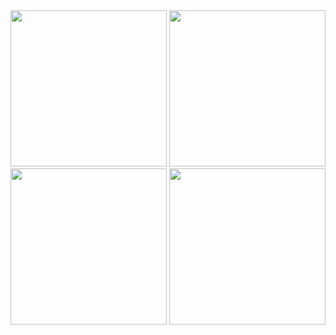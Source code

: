 
<div id="header" align="left">
  <img src="https://i.pinimg.com/originals/d0/15/39/d01539a93edbc50ace02d03adc676dd0.gif" width="250"/>
    <img src="https://i.pinimg.com/originals/d0/15/39/d01539a93edbc50ace02d03adc676dd0.gif" width="250"/>
    <img src="https://i.pinimg.com/originals/d0/15/39/d01539a93edbc50ace02d03adc676dd0.gif" width="250"/>
    <img src="https://i.pinimg.com/originals/d0/15/39/d01539a93edbc50ace02d03adc676dd0.gif" width="250"/>
</div>



<!--
### Hi there    👁
**l100101/l100101** is a ✨ _special_ ✨ repository because its `README.md` (this file) appears on your GitHub profile.

Here are some ideas to get you started:

- 🔭 I’m currently working on ...
- 🌱 I’m currently learning ...
- 👯 I’m looking to collaborate on ...
- 🤔 I’m looking for help with ...
- 💬 Ask me about ...
- 📫 How to reach me: ...
- 😄 Pronouns: ...
- ⚡ Fun fact: ...
-->
